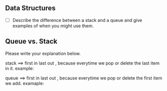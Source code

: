 ## Data Structures
* [ ] Describe the difference between a stack and a queue and give examples of when you might use them.

## Queue vs. Stack
Please write your explanation below.

stack ==> first in last out , because everytime we pop or delete the last item in it.
		example:

queue ==> first in last out , because everytime we pop or delete the first item we add.
		examaple: